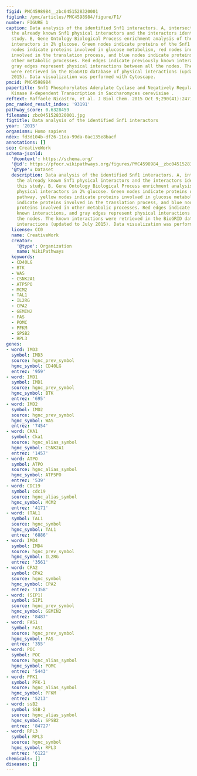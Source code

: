 ```yaml
---
figid: PMC4598984__zbc0451528320001
figlink: /pmc/articles/PMC4598984/figure/F1/
number: FIGURE 1
caption: Data analysis of the identified Snf1 interactors. A, intersection between
  the already known Snf1 physical interactors and the interactors identified in this
  study. B, Gene Ontology Biological Process enrichment analysis of the Snf1 physical
  interactors in 2% glucose. Green nodes indicate proteins of the Snf1 pathway, yellow
  nodes indicate proteins involved in glucose metabolism, red nodes indicate proteins
  involved in the translation process, and blue nodes indicate proteins involved in
  other metabolic processes. Red edges indicate previously known interactions, and
  gray edges represent physical interactions between all the nodes. The known interactions
  were retrieved in the BioGRID database of physical interactions (updated to July
  2015). Data visualization was performed with Cytoscape.
pmcid: PMC4598984
papertitle: Snf1 Phosphorylates Adenylate Cyclase and Negatively Regulates Protein
  Kinase A-dependent Transcription in Saccharomyces cerevisiae .
reftext: Raffaele Nicastro, et al. J Biol Chem. 2015 Oct 9;290(41):24715-24726.
pmc_ranked_result_index: '93191'
pathway_score: 0.6328459
filename: zbc0451528320001.jpg
figtitle: Data analysis of the identified Snf1 interactors
year: '2015'
organisms: Homo sapiens
ndex: fd3d104b-df26-11ea-99da-0ac135e8bacf
annotations: []
seo: CreativeWork
schema-jsonld:
  '@context': https://schema.org/
  '@id': https://pfocr.wikipathways.org/figures/PMC4598984__zbc0451528320001.html
  '@type': Dataset
  description: Data analysis of the identified Snf1 interactors. A, intersection between
    the already known Snf1 physical interactors and the interactors identified in
    this study. B, Gene Ontology Biological Process enrichment analysis of the Snf1
    physical interactors in 2% glucose. Green nodes indicate proteins of the Snf1
    pathway, yellow nodes indicate proteins involved in glucose metabolism, red nodes
    indicate proteins involved in the translation process, and blue nodes indicate
    proteins involved in other metabolic processes. Red edges indicate previously
    known interactions, and gray edges represent physical interactions between all
    the nodes. The known interactions were retrieved in the BioGRID database of physical
    interactions (updated to July 2015). Data visualization was performed with Cytoscape.
  license: CC0
  name: CreativeWork
  creator:
    '@type': Organization
    name: WikiPathways
  keywords:
  - CD40LG
  - BTK
  - WAS
  - CSNK2A1
  - ATP5PO
  - MCM2
  - TAL1
  - IL2RG
  - CPA2
  - GEMIN2
  - FAS
  - POMC
  - PFKM
  - SPSB2
  - RPL3
genes:
- word: IMD3
  symbol: IMD3
  source: hgnc_prev_symbol
  hgnc_symbol: CD40LG
  entrez: '959'
- word: IMD1
  symbol: IMD1
  source: hgnc_prev_symbol
  hgnc_symbol: BTK
  entrez: '695'
- word: IMD2
  symbol: IMD2
  source: hgnc_prev_symbol
  hgnc_symbol: WAS
  entrez: '7454'
- word: CKA1
  symbol: Cka1
  source: hgnc_alias_symbol
  hgnc_symbol: CSNK2A1
  entrez: '1457'
- word: ATPO
  symbol: ATPO
  source: hgnc_alias_symbol
  hgnc_symbol: ATP5PO
  entrez: '539'
- word: CDC19
  symbol: cdc19
  source: hgnc_alias_symbol
  hgnc_symbol: MCM2
  entrez: '4171'
- word: (TAL1
  symbol: TAL1
  source: hgnc_symbol
  hgnc_symbol: TAL1
  entrez: '6886'
- word: IMD4
  symbol: IMD4
  source: hgnc_prev_symbol
  hgnc_symbol: IL2RG
  entrez: '3561'
- word: CPA2
  symbol: CPA2
  source: hgnc_symbol
  hgnc_symbol: CPA2
  entrez: '1358'
- word: (SIP1)
  symbol: SIP1
  source: hgnc_prev_symbol
  hgnc_symbol: GEMIN2
  entrez: '8487'
- word: FAS1
  symbol: FAS1
  source: hgnc_prev_symbol
  hgnc_symbol: FAS
  entrez: '355'
- word: POC
  symbol: POC
  source: hgnc_alias_symbol
  hgnc_symbol: POMC
  entrez: '5443'
- word: PFK1
  symbol: PFK-1
  source: hgnc_alias_symbol
  hgnc_symbol: PFKM
  entrez: '5213'
- word: ssB2
  symbol: SSB-2
  source: hgnc_alias_symbol
  hgnc_symbol: SPSB2
  entrez: '84727'
- word: RPL3
  symbol: RPL3
  source: hgnc_symbol
  hgnc_symbol: RPL3
  entrez: '6122'
chemicals: []
diseases: []
---
```

